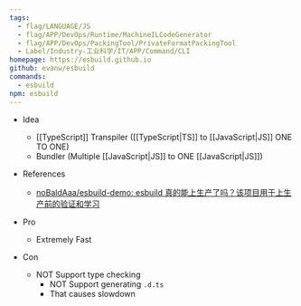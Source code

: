 ```yaml
---
tags:
  - flag/LANGUAGE/JS
  - flag/APP/DevOps/Runtime/MachineILCodeGenerator
  - flag/APP/DevOps/PackingTool/PrivateFormatPackingTool
  - Label/Industry-工业科学/IT/APP/Command/CLI
homepage: https://esbuild.github.io
github: evanw/esbuild
commands:
  - esbuild
npm: esbuild
---
```


- Idea
    - [[TypeScript]] Transpiler ([[TypeScript|TS]] to [[JavaScript|JS]] ONE TO ONE)
    - Bundler (Multiple [[JavaScript|JS]] to ONE [[JavaScript|JS]])

- References
    - [noBaldAaa/esbuild-demo: esbuild 真的能上生产了吗？该项目用于上生产前的验证和学习](https://github.com/noBaldAaa/esbuild-demo?tab=readme-ov-file)

- Pro
    - Extremely Fast

- Con
    - NOT Support type checking
        - NOT Support generating `.d.ts`
        - That causes slowdown
